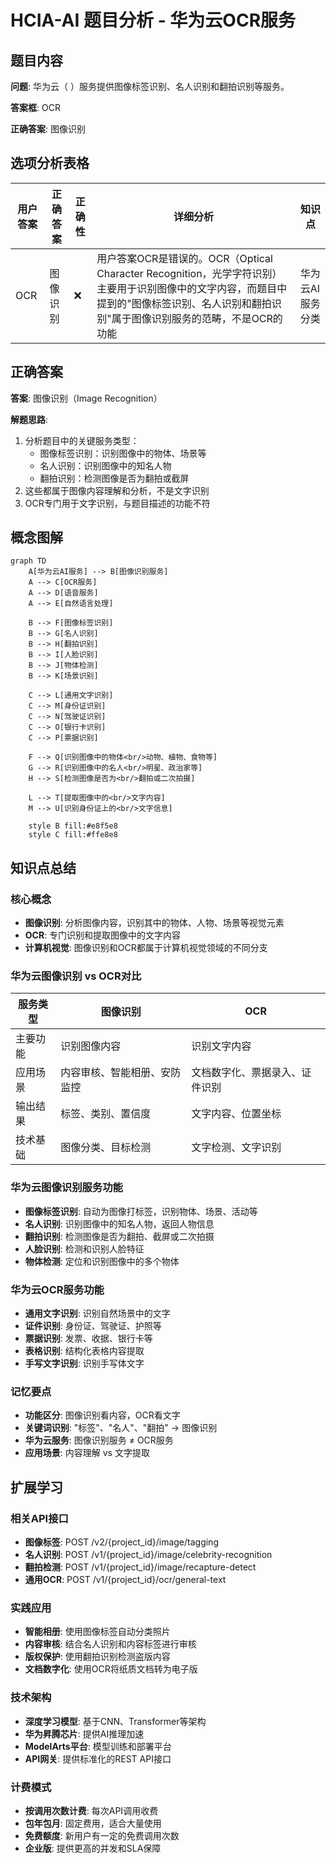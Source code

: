# HCIA-AI 题目分析 - 华为云OCR服务

## 题目内容

**问题**: 华为云（ ）服务提供图像标签识别、名人识别和翻拍识别等服务。

**答案框**: OCR

**正确答案**: 图像识别

## 选项分析表格

| 用户答案 | 正确答案 | 正确性 | 详细分析 | 知识点 |
|----------|----------|--------|----------|--------|
| OCR | 图像识别 | ❌ | 用户答案OCR是错误的。OCR（Optical Character Recognition，光学字符识别）主要用于识别图像中的文字内容，而题目中提到的"图像标签识别、名人识别和翻拍识别"属于图像识别服务的范畴，不是OCR的功能 | 华为云AI服务分类 |

## 正确答案
**答案**: 图像识别（Image Recognition）

**解题思路**: 
1. 分析题目中的关键服务类型：
   - 图像标签识别：识别图像中的物体、场景等
   - 名人识别：识别图像中的知名人物
   - 翻拍识别：检测图像是否为翻拍或截屏
2. 这些都属于图像内容理解和分析，不是文字识别
3. OCR专门用于文字识别，与题目描述的功能不符

## 概念图解

```mermaid
graph TD
    A[华为云AI服务] --> B[图像识别服务]
    A --> C[OCR服务]
    A --> D[语音服务]
    A --> E[自然语言处理]
    
    B --> F[图像标签识别]
    B --> G[名人识别]
    B --> H[翻拍识别]
    B --> I[人脸识别]
    B --> J[物体检测]
    B --> K[场景识别]
    
    C --> L[通用文字识别]
    C --> M[身份证识别]
    C --> N[驾驶证识别]
    C --> O[银行卡识别]
    C --> P[票据识别]
    
    F --> Q[识别图像中的物体<br/>动物、植物、食物等]
    G --> R[识别图像中的名人<br/>明星、政治家等]
    H --> S[检测图像是否为<br/>翻拍或二次拍摄]
    
    L --> T[提取图像中的<br/>文字内容]
    M --> U[识别身份证上的<br/>文字信息]
    
    style B fill:#e8f5e8
    style C fill:#ffe8e8
```

## 知识点总结

### 核心概念
- **图像识别**: 分析图像内容，识别其中的物体、人物、场景等视觉元素
- **OCR**: 专门识别和提取图像中的文字内容
- **计算机视觉**: 图像识别和OCR都属于计算机视觉领域的不同分支

### 华为云图像识别 vs OCR对比

| 服务类型 | 图像识别 | OCR |
|----------|----------|-----|
| 主要功能 | 识别图像内容 | 识别文字内容 |
| 应用场景 | 内容审核、智能相册、安防监控 | 文档数字化、票据录入、证件识别 |
| 输出结果 | 标签、类别、置信度 | 文字内容、位置坐标 |
| 技术基础 | 图像分类、目标检测 | 文字检测、文字识别 |

### 华为云图像识别服务功能
- **图像标签识别**: 自动为图像打标签，识别物体、场景、活动等
- **名人识别**: 识别图像中的知名人物，返回人物信息
- **翻拍识别**: 检测图像是否为翻拍、截屏或二次拍摄
- **人脸识别**: 检测和识别人脸特征
- **物体检测**: 定位和识别图像中的多个物体

### 华为云OCR服务功能
- **通用文字识别**: 识别自然场景中的文字
- **证件识别**: 身份证、驾驶证、护照等
- **票据识别**: 发票、收据、银行卡等
- **表格识别**: 结构化表格内容提取
- **手写文字识别**: 识别手写体文字

### 记忆要点
- **功能区分**: 图像识别看内容，OCR看文字
- **关键词识别**: "标签"、"名人"、"翻拍" → 图像识别
- **华为云服务**: 图像识别服务 ≠ OCR服务
- **应用场景**: 内容理解 vs 文字提取

## 扩展学习

### 相关API接口
- **图像标签**: POST /v2/{project_id}/image/tagging
- **名人识别**: POST /v1/{project_id}/image/celebrity-recognition
- **翻拍检测**: POST /v1/{project_id}/image/recapture-detect
- **通用OCR**: POST /v1/{project_id}/ocr/general-text

### 实践应用
- **智能相册**: 使用图像标签自动分类照片
- **内容审核**: 结合名人识别和内容标签进行审核
- **版权保护**: 使用翻拍识别检测盗版内容
- **文档数字化**: 使用OCR将纸质文档转为电子版

### 技术架构
- **深度学习模型**: 基于CNN、Transformer等架构
- **华为昇腾芯片**: 提供AI推理加速
- **ModelArts平台**: 模型训练和部署平台
- **API网关**: 提供标准化的REST API接口

### 计费模式
- **按调用次数计费**: 每次API调用收费
- **包年包月**: 固定费用，适合大量使用
- **免费额度**: 新用户有一定的免费调用次数
- **企业版**: 提供更高的并发和SLA保障